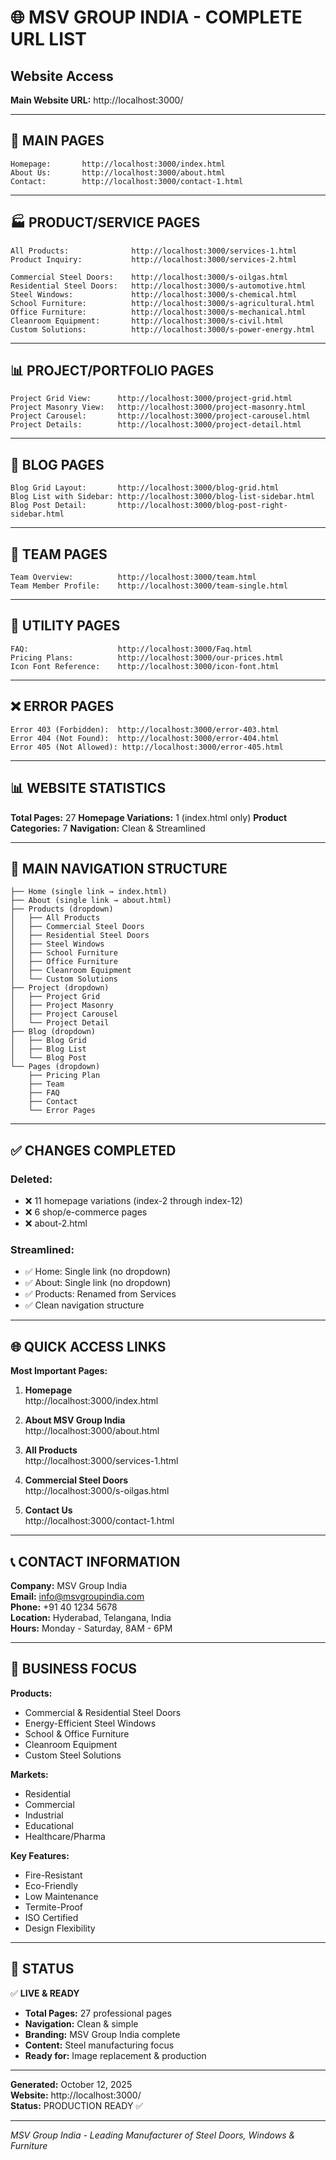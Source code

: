 # 🌐 MSV GROUP INDIA - COMPLETE URL LIST

## Website Access

**Main Website URL:** http://localhost:3000/

---

## 📱 MAIN PAGES

```
Homepage:       http://localhost:3000/index.html
About Us:       http://localhost:3000/about.html
Contact:        http://localhost:3000/contact-1.html
```

---

## 🏭 PRODUCT/SERVICE PAGES

```
All Products:              http://localhost:3000/services-1.html
Product Inquiry:           http://localhost:3000/services-2.html

Commercial Steel Doors:    http://localhost:3000/s-oilgas.html
Residential Steel Doors:   http://localhost:3000/s-automotive.html
Steel Windows:             http://localhost:3000/s-chemical.html
School Furniture:          http://localhost:3000/s-agricultural.html
Office Furniture:          http://localhost:3000/s-mechanical.html
Cleanroom Equipment:       http://localhost:3000/s-civil.html
Custom Solutions:          http://localhost:3000/s-power-energy.html
```

---

## 📊 PROJECT/PORTFOLIO PAGES

```
Project Grid View:      http://localhost:3000/project-grid.html
Project Masonry View:   http://localhost:3000/project-masonry.html
Project Carousel:       http://localhost:3000/project-carousel.html
Project Details:        http://localhost:3000/project-detail.html
```

---

## 📰 BLOG PAGES

```
Blog Grid Layout:       http://localhost:3000/blog-grid.html
Blog List with Sidebar: http://localhost:3000/blog-list-sidebar.html
Blog Post Detail:       http://localhost:3000/blog-post-right-sidebar.html
```

---

## 👥 TEAM PAGES

```
Team Overview:          http://localhost:3000/team.html
Team Member Profile:    http://localhost:3000/team-single.html
```

---

## 📄 UTILITY PAGES

```
FAQ:                    http://localhost:3000/Faq.html
Pricing Plans:          http://localhost:3000/our-prices.html
Icon Font Reference:    http://localhost:3000/icon-font.html
```

---

## ❌ ERROR PAGES

```
Error 403 (Forbidden):  http://localhost:3000/error-403.html
Error 404 (Not Found):  http://localhost:3000/error-404.html
Error 405 (Not Allowed): http://localhost:3000/error-405.html
```

---

## 📊 WEBSITE STATISTICS

**Total Pages:** 27
**Homepage Variations:** 1 (index.html only)
**Product Categories:** 7
**Navigation:** Clean & Streamlined

---

## 🎯 MAIN NAVIGATION STRUCTURE

```
├── Home (single link → index.html)
├── About (single link → about.html)
├── Products (dropdown)
│   ├── All Products
│   ├── Commercial Steel Doors
│   ├── Residential Steel Doors
│   ├── Steel Windows
│   ├── School Furniture
│   ├── Office Furniture
│   ├── Cleanroom Equipment
│   └── Custom Solutions
├── Project (dropdown)
│   ├── Project Grid
│   ├── Project Masonry
│   ├── Project Carousel
│   └── Project Detail
├── Blog (dropdown)
│   ├── Blog Grid
│   ├── Blog List
│   └── Blog Post
└── Pages (dropdown)
    ├── Pricing Plan
    ├── Team
    ├── FAQ
    ├── Contact
    └── Error Pages
```

---

## ✅ CHANGES COMPLETED

### Deleted:
- ❌ 11 homepage variations (index-2 through index-12)
- ❌ 6 shop/e-commerce pages
- ❌ about-2.html

### Streamlined:
- ✅ Home: Single link (no dropdown)
- ✅ About: Single link (no dropdown)
- ✅ Products: Renamed from Services
- ✅ Clean navigation structure

---

## 🌐 QUICK ACCESS LINKS

**Most Important Pages:**

1. **Homepage**  
   http://localhost:3000/index.html

2. **About MSV Group India**  
   http://localhost:3000/about.html

3. **All Products**  
   http://localhost:3000/services-1.html

4. **Commercial Steel Doors**  
   http://localhost:3000/s-oilgas.html

5. **Contact Us**  
   http://localhost:3000/contact-1.html

---

## 📞 CONTACT INFORMATION

**Company:** MSV Group India  
**Email:** info@msvgroupindia.com  
**Phone:** +91 40 1234 5678  
**Location:** Hyderabad, Telangana, India  
**Hours:** Monday - Saturday, 8AM - 6PM

---

## 🎨 BUSINESS FOCUS

**Products:**
- Commercial & Residential Steel Doors
- Energy-Efficient Steel Windows
- School & Office Furniture
- Cleanroom Equipment
- Custom Steel Solutions

**Markets:**
- Residential
- Commercial
- Industrial
- Educational
- Healthcare/Pharma

**Key Features:**
- Fire-Resistant
- Eco-Friendly
- Low Maintenance
- Termite-Proof
- ISO Certified
- Design Flexibility

---

## 🚀 STATUS

✅ **LIVE & READY**

- **Total Pages:** 27 professional pages
- **Navigation:** Clean & simple
- **Branding:** MSV Group India complete
- **Content:** Steel manufacturing focus
- **Ready for:** Image replacement & production

---

**Generated:** October 12, 2025  
**Website:** http://localhost:3000/  
**Status:** PRODUCTION READY ✅

---

*MSV Group India - Leading Manufacturer of Steel Doors, Windows & Furniture*

